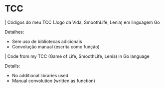 # TCC
| Códigos do meu TCC (Jogo da Vida, SmoothLife, Lenia) em linguagem Go

Detalhes:
- Sem uso de bibliotecas adicionais
- Convolução manual (escrita como função)

| Code from my TCC (Game of Life, SmoothLife, Lenia) in Go language

Details:
- No additional libraries used
- Manual convolution (written as function)
